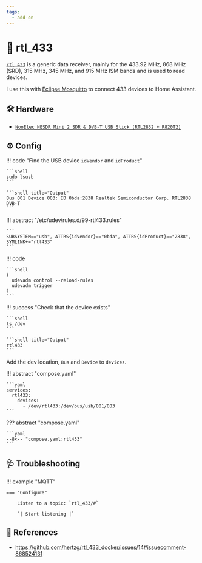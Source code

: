 ```yaml
---
tags:
  - add-on
---
```

# :satellite: rtl_433

[`rtl_433`][1] is a generic data receiver, mainly for the 433.92 MHz, 868 MHz (SRD), 315 MHz, 345 MHz, and 915 MHz ISM bands and is used to read devices.

I use this with [Eclipse Mosquitto][3] to connect 433 devices to Home Assistant.

## :hammer_and_wrench: Hardware

- [`NooElec NESDR Mini 2 SDR & DVB-T USB Stick (RTL2832 + R820T2)`][2]

## :gear: Config
    
!!! code "Find the USB device `idVendor` and `idProduct`"

    ```shell
    sudo lsusb
    ```

    ```shell title="Output"
    Bus 001 Device 003: ID 0bda:2838 Realtek Semiconductor Corp. RTL2838 DVB-T
    ```

!!! abstract "/etc/udev/rules.d/99-rtl433.rules"

    ```
    SUBSYSTEM=="usb", ATTRS{idVendor}=="0bda", ATTRS{idProduct}=="2838", SYMLINK+="rtl433"
    ```

!!! code

    ```shell
    (
      udevadm control --reload-rules 
      udevadm trigger
    )
    ```

!!! success "Check that the device exists"

    ```shell
    ls /dev
    ```

    ```shell title="Output"
    rtl433
    ```
Add the dev location, `Bus` and `Device` to `devices`.

!!! abstract "compose.yaml"

    ```yaml
    services:
      rtl433:
        devices:
          - /dev/rtl433:/dev/bus/usb/001/003
    ```

??? abstract "compose.yaml"

    ```yaml
    --8<-- "compose.yaml:rtl433"
    ```

## :stethoscope: Troubleshooting

!!! example "MQTT"

    === "Configure"
    
        Listen to a topic: `rtl_433/#`

        `| Start listening |`

## :link: References

- <https://github.com/hertzg/rtl_433_docker/issues/14#issuecomment-868524131>

[1]: <https://github.com/merbanan/rtl_433>
[2]: <https://www.amazon.com/dp/B00P2UOU72>
[3]: <./eclipse-mosquitto.md>
